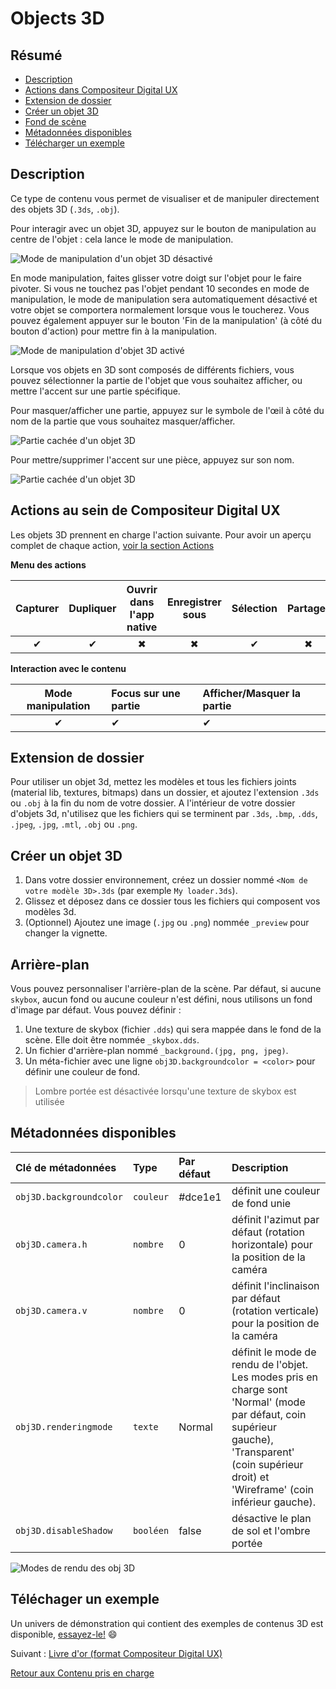 # Objects 3D

## Résumé
* [Description](#description)
* [Actions dans Compositeur Digital UX](#actions-dans-Compositeur-Digital-UX)
* [Extension de dossier](#extension-de-dossier)
* [Créer un objet 3D](#créer-un-objet-3d)
* [Fond de scène](#fond-de-scène)
* [Métadonnées disponibles](#métadonnées-disponibles)
* [Télécharger un exemple](#télécharger-un-exemple)

## Description 

Ce type de contenu vous permet de visualiser et de manipuler directement des objets 3D (`.3ds`, `.obj`).

Pour interagir avec un objet 3D, appuyez sur le bouton de manipulation au centre de l'objet : cela lance le mode de manipulation.

![Mode de manipulation d'un objet 3D désactivé](../../../en/img/content_3d-obj_start.JPG)

En mode manipulation, faites glisser votre doigt sur l'objet pour le faire pivoter. Si vous ne touchez pas l'objet pendant 10 secondes en mode de manipulation, le mode de manipulation sera automatiquement désactivé et votre objet se comportera normalement lorsque vous le toucherez.
Vous pouvez également appuyer sur le bouton 'Fin de la manipulation' (à côté du bouton d'action) pour mettre fin à la manipulation.

![Mode de manipulation d'objet 3D activé](../../../en/img/content_3d-obj_end.JPG)

Lorsque vos objets en 3D sont composés de différents fichiers, vous pouvez sélectionner la partie de l'objet que vous souhaitez afficher, ou mettre l'accent sur une partie spécifique.

Pour masquer/afficher une partie, appuyez sur le symbole de l'œil à côté du nom de la partie que vous souhaitez masquer/afficher. 

![Partie cachée d'un objet 3D](../../../en/img/content_3d-obj_hide_part.JPG)

Pour mettre/supprimer l'accent sur une pièce, appuyez sur son nom.

![Partie cachée d'un objet 3D](../../../en/img/content_3d-obj_focus_part.JPG)

## Actions au sein de Compositeur Digital UX

Les objets 3D prennent en charge l'action suivante. Pour avoir un aperçu complet de chaque action, [voir la section Actions](actions.md)

**Menu des actions**

| Capturer | Dupliquer | Ouvrir dans l'app native | Enregistrer sous | Sélection | Partager | 
|:--------:|:---------:|:------------------------:|:----------------:|:---------:|:--------:|
| &#x2714; | &#x2714;  |        &#x2716;          |   &#x2716;       | &#x2714;  | &#x2716; |

**Interaction avec le contenu**

| Mode manipulation | Focus sur une partie |  Afficher/Masquer la partie |
|:-----------------:|:---------------------|:----------------------------|
| &#x2714;          | &#x2714;             | &#x2714;                    |

## Extension de dossier

Pour utiliser un objet 3d, mettez les modèles et tous les fichiers joints (material lib, textures, bitmaps) dans un dossier, et ajoutez l'extension `.3ds` ou `.obj` à la fin du nom de votre dossier.
A l'intérieur de votre dossier d'objets 3d, n'utilisez que les fichiers qui se terminent par `.3ds`, `.bmp`, `.dds`, `.jpeg`, `.jpg`, `.mtl`, `.obj` ou `.png`.

## Créer un objet 3D

1. Dans votre dossier environnement, créez un dossier nommé `<Nom de votre modèle 3D>.3ds` (par exemple `My loader.3ds`).
1. Glissez et déposez dans ce dossier tous les fichiers qui composent vos modèles 3d.
1. (Optionnel) Ajoutez une image (`.jpg` ou `.png`) nommée `_preview` pour changer la vignette.

## Arrière-plan

Vous pouvez personnaliser l'arrière-plan de la scène. Par défaut, si aucune `skybox`, aucun fond ou aucune couleur n'est défini, nous utilisons un fond d'image par défaut. Vous pouvez définir : 

1. Une texture de skybox (fichier `.dds`) qui sera mappée dans le fond de la scène. Elle doit être nommée `_skybox.dds`.
1. Un fichier d'arrière-plan nommé `_background.(jpg, png, jpeg)`.
1. Un méta-fichier avec une ligne `obj3D.backgroundcolor = <color>` pour définir une couleur de fond.

> Lombre portée est désactivée lorsqu'une texture de skybox est utilisée

## Métadonnées disponibles

| Clé de métadonnées                | Type     | Par défaut | Description |
|:--------------------------------- |:---------|:-----------|:-|
| `obj3D.backgroundcolor`           | `couleur`  | #dce1e1  | définit une couleur de fond unie |
| `obj3D.camera.h`                  | `nombre` | 0          | définit l'azimut par défaut (rotation horizontale) pour la position de la caméra |
| `obj3D.camera.v`                  | `nombre` | 0          | définit l'inclinaison par défaut (rotation verticale) pour la position de la caméra |
| `obj3D.renderingmode`             | `texte`   | Normal    | définit le mode de rendu de l'objet. Les modes pris en charge sont 'Normal' (mode par défaut, coin supérieur gauche), 'Transparent' (coin supérieur droit) et 'Wireframe' (coin inférieur gauche). |
| `obj3D.disableShadow`             | `booléen`| false      | désactive le plan de sol et l'ombre portée  |

![Modes de rendu des obj 3D](../../../en/img/content_3d-obj_rendering-modes.jpg)

## Téléchager un exemple

Un univers de démonstration qui contient des exemples de contenus 3D est disponible, [essayez-le!](../../../en/organise_content/Demo-Universe.zip) &#x1f604;

Suivant : [Livre d'or (format Compositeur Digital UX)](guestbook.md)

[Retour aux Contenu pris en charge](index.md)

